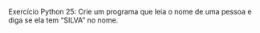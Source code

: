 Exercício Python 25: Crie um programa que leia o nome de uma pessoa e diga se ela tem “SILVA” no nome.